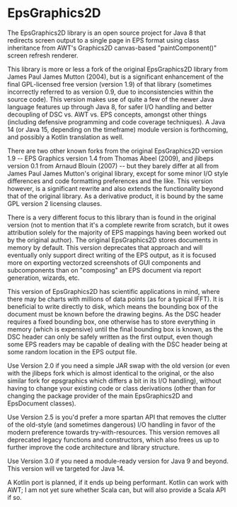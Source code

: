 # EpsGraphics2D
The EpsGraphics2D library is an open source project for Java 8 that redirects screen output to a single page in EPS format using class inheritance from AWT's Graphics2D canvas-based "paintComponent()" screen refresh renderer.

This library is more or less a fork of the original EpsGraphics2D library from James Paul James Mutton (2004), but is a significant enhancement of the final GPL-licensed free version (version 1.9) of that library (sometimes incorrectly referred to as version 0.9, due to inconsistencies within the source code). This version makes use of quite a few of the newer Java language features up through Java 8, for safer I/O handling and better decoupling of DSC vs. AWT vs. EPS concepts, amongst other things (including defensive programming and code coverage techniques). A Java 14 (or Java 15, depending on the timeframe) module version is forthcoming, and possibly a Kotlin translation as well.

There are two other known forks from the original EpsGraphics2D version 1.9 -- EPS Graphics version 1.4 from Thomas Abeel (2009), and jlibeps version 0.1 from Arnaud Blouin (2007) -- but they barely differ at all from James Paul James Mutton's original library, except for some minor I/O style differences and code formatting preferences and the like. This version however, is a significant rewrite and also extends the functionality beyond that of the original library. As a derivative product, it is bound by the same GPL version 2 licensing clauses.

There is a very different focus to this library than is found in the original version (not to mention that it's a complete rewrite from scratch, but it owes attribution solely for the majority of EPS mappings having been worked out by the original author). The original EpsGraphics2D stores documents in memory by default. This version deprecates that approach and will eventually only support direct writing of the EPS output, as it is focused more on exporting vectorzed screenshots of GUI components and subcomponents than on "composing" an EPS document via report generation, wizards, etc.

This version of EpsGraphics2D has scientific applications in mind, where there may be charts with millions of data points (as for a typical IFFT). It is beneficial to write directly to disk, which means the bounding box of the document must be known before the drawing begins. As the DSC header requires a fixed bounding box, one otherwise has to store everything in memory (which is expensive) until the final bounding box is known, as the DSC header can only be safely written as the first output, even though some EPS readers may be capable of dealing with the DSC header being at some random location in the EPS output file.

Use Version 2.0 if you need a simple JAR swap with the old version (or even with the jlibeps fork which is almost identical to the original, or the also similar fork for epsgraphics which differs a bit in its I/O handling), without having to change your existing code or class derivations (other than for changing the package provider of the main EpsGraphics2D and EpsDocument classes).

Use Version 2.5 is you'd prefer a more spartan API that removes the clutter of the old-style (and sometimes dangerous) I/O handling in favor of the modern preference towards try-with-resources. This version removes all deprecated legacy functions and constructors, which also frees us up to further improve the code architecture and library structure.

Use Version 3.0 if you need a module-ready version for Java 9 and beyond. This version will ve targeted for Java 14.

A Kotlin port is planned, if it ends up being performant. Kotlin can work with AWT; I am not yet sure whether Scala can, but will also provide a Scala API if so.
